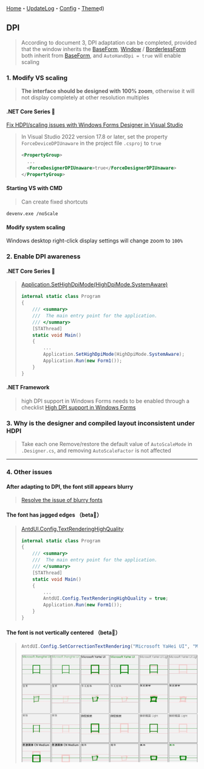 ﻿[Home](Home.md)・[UpdateLog](UpdateLog.md)・[Config](Config.md)・[Theme](Theme.md)d)

## DPI

> According to document 3, DPI adaptation can be completed, provided that the window inherits the [BaseForm](Form/BaseForm.md), 
> [Window](Form/Window.md) / [BorderlessForm](Form/BorderlessForm.md) both inherit from [BaseForm](Form/BaseForm.md), and `AutoHandDpi = true` will enable scaling

### 1. Modify VS scaling

> **The interface should be designed with 100% zoom**, otherwise it will not display completely at other resolution multiples

#### .NET Core Series 👏

[Fix HDPI/scaling issues with Windows Forms Designer in Visual Studio](https://learn.microsoft.com/en-us/visualstudio/designers/disable-dpi-awareness?view=vs-2022)

> In Visual Studio 2022 version 17.8 or later, set the property `ForceDeviceDPIUnaware` in the project file `.csproj` to `true`
>
>```xml
><PropertyGroup>
>   ...
>   <ForceDesignerDPIUnaware>true</ForceDesignerDPIUnaware>
></PropertyGroup>

#### Starting VS with CMD

> Can create fixed shortcuts

```shell
devenv.exe /noScale
```

#### Modify system scaling

Windows desktop right-click display settings will change zoom to `100%`


### 2. Enable DPI awareness

#### .NET Core Series 👏

> [Application.SetHighDpiMode(HighDpiMode.SystemAware)](https://learn.microsoft.com/zh-cn/dotnet/api/system.windows.forms.application.sethighdpimode?view=windowsdesktop-8.0)
> ``` csharp
> internal static class Program
> {
>     /// <summary>
>     ///  The main entry point for the application.
>     /// </summary>
>     [STAThread]
>     static void Main()
>     {
>         ...
>         Application.SetHighDpiMode(HighDpiMode.SystemAware);
>         Application.Run(new Form1());
>     }
> }
> ```

#### .NET Framework

> high DPI support in Windows Forms needs to be enabled through a checklist [High DPI support in Windows Forms](https://learn.microsoft.com/en-us/dotnet/desktop/winforms/high-dpi-support-in-windows-forms?view=netframeworkdesktop-4.8)

### 3. Why is the designer and compiled layout inconsistent under HDPI

> Take each one Remove/restore the default value of `AutoScaleMode` in `.Designer.cs`, and removing `AutoScaleFactor` is not affected

---

### 4. Other issues

#### After adapting to DPI, the font still appears blurry

> [Resolve the issue of blurry fonts](BlurredFont.md)

#### The font has jagged edges （beta🔴）

> [AntdUI.Config.TextRenderingHighQuality](Config.md#TextRenderingHighQuality)
> ``` csharp
> internal static class Program
> {
>     /// <summary>
>     ///  The main entry point for the application.
>     /// </summary>
>     [STAThread]
>     static void Main()
>     {
>         ...
>         AntdUI.Config.TextRenderingHighQuality = true;
>         Application.Run(new Form1());
>     }
> }
> ```

#### The font is not vertically centered （beta🔴）

> ``` csharp
> AntdUI.Config.SetCorrectionTextRendering("Microsoft YaHei UI", "Microsoft YaHei"); //List of fonts that need to be corrected
> ```
> ![CorrectionTextRendering](Img/CorrectionTextRendering.jpg)